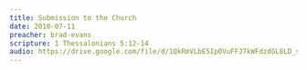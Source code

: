 ```yaml
---
title: Submission to the Church
date: 2010-07-11
preacher: brad-evans
scripture: 1 Thessalonians 5:12-14
audio: https://drive.google.com/file/d/1QkRmVLbE5Ip0VuFFJ7kWFdzdGL8LD_sY/view
---
```

